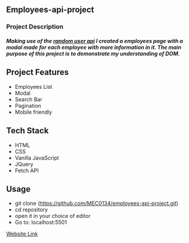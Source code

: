 ## Employees-api-project

### Project Description

##### Making use of the [random user api](https://randomuser.me/api) I created a employees page with a modal made for each employee with more information in it. The main purpose of this project is to demonstrate my understanding of DOM. 

## Project Features

- Employees List
- Modal 
- Search Bar
- Pagination
- Mobile friendly


## Tech Stack

- HTML
- CSS
- Vanilla JavaScript
- JQuery
- Fetch API 


## Usage

- git clone (https://github.com/MEC0134/employees-api-project.git)
- cd repository 
- open it in your choice of editor
- Go to: localhost:5501


[Website Link](https://mec0134.github.io/employees-api-project/)
